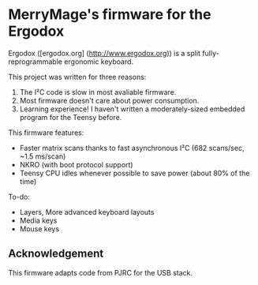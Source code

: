 # MerryMage's firmware for the Ergodox

Ergodox ([ergodox.org] (http://www.ergodox.org)) is a split fully-reprogrammable ergonomic keyboard.

This project was written for three reasons:

1. The I&sup2;C code is slow in most avaliable firmware.
2. Most firmware doesn't care about power consumption.
3. Learning experience! I haven't written a moderately-sized embedded program for the Teensy before.

This firmware features:

* Faster matrix scans thanks to fast asynchronous I&sup2;C (682 scans/sec, ~1.5 ms/scan)
* NKRO (with boot protocol support)
* Teensy CPU idles whenever possible to save power (about 80% of the time)

To-do:

* Layers, More advanced keyboard layouts
* Media keys
* Mouse keys

## Acknowledgement

This firmware adapts code from PJRC for the USB stack.